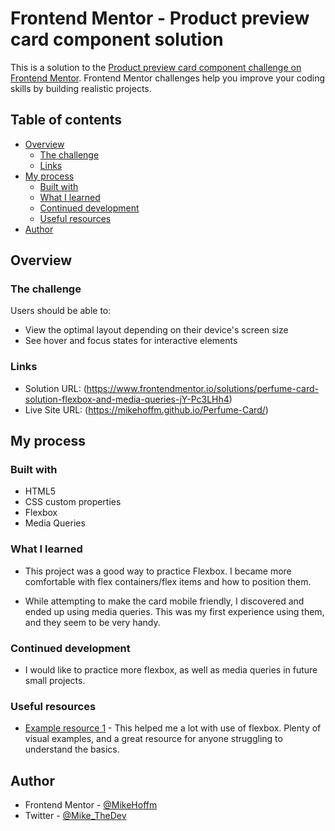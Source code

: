 # Frontend Mentor - Product preview card component solution

This is a solution to the [Product preview card component challenge on Frontend Mentor](https://www.frontendmentor.io/challenges/product-preview-card-component-GO7UmttRfa). Frontend Mentor challenges help you improve your coding skills by building realistic projects. 

## Table of contents

- [Overview](#overview)
  - [The challenge](#the-challenge)
  - [Links](#links)
- [My process](#my-process)
  - [Built with](#built-with)
  - [What I learned](#what-i-learned)
  - [Continued development](#continued-development)
  - [Useful resources](#useful-resources)
- [Author](#author)

## Overview

### The challenge

Users should be able to:

- View the optimal layout depending on their device's screen size
- See hover and focus states for interactive elements

### Links

- Solution URL: (https://www.frontendmentor.io/solutions/perfume-card-solution-flexbox-and-media-queries-jY-Pc3LHh4)
- Live Site URL: (https://mikehoffm.github.io/Perfume-Card/)

## My process

### Built with

- HTML5
- CSS custom properties
- Flexbox
- Media Queries 

### What I learned

- This project was a good way to practice Flexbox. I became more comfortable with flex containers/flex items and how to position them.

- While attempting to make the card mobile friendly, I discovered and ended up using media queries. This was my first experience using them, and they seem to be very handy.

### Continued development

- I would like to practice more flexbox, as well as media queries in future small projects.

### Useful resources

- [Example resource 1](https://css-tricks.com/snippets/css/a-guide-to-flexbox/) - This helped me a lot with use of flexbox. Plenty of visual examples, and a great resource for anyone struggling to understand the basics.

## Author

- Frontend Mentor - [@MikeHoffm](https://www.frontendmentor.io/profile/MikeHoffm)
- Twitter - [@Mike_TheDev](https://www.twitter.com/yourusername)
